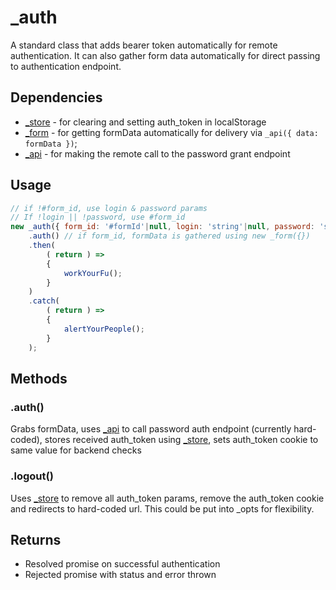 # _auth
A standard class that adds bearer token automatically for remote authentication. It can also gather form data automatically for direct passing to authentication endpoint.

## Dependencies
* [_store](store.md) - for clearing and setting auth_token in localStorage
* [_form](form.md) - for getting formData automatically for delivery via `_api({ data: formData })`;
* [_api](api.md) - for making the remote call to the password grant endpoint

## Usage

```javascript
// if !#form_id, use login & password params
// If !login || !password, use #form_id
new _auth({ form_id: '#formId'|null, login: 'string'|null, password: 'string'|null })
	.auth() // if form_id, formData is gathered using new _form({})
	.then(
		( return ) =>
		{
			workYourFu();
		}
	)
	.catch(
		( return ) =>
		{
			alertYourPeople();
		}
	);
```

## Methods

### .auth()
Grabs formData, uses [_api](api.md) to call password auth endpoint (currently hard-coded), stores received auth_token using [_store](store.md), sets auth_token cookie to same value for backend checks

### .logout()
Uses [_store](store.md) to remove all auth_token params, remove the auth_token cookie and redirects to hard-coded url. This could be put into _opts for flexibility.

## Returns
* Resolved promise on successful authentication
* Rejected promise with status and error thrown